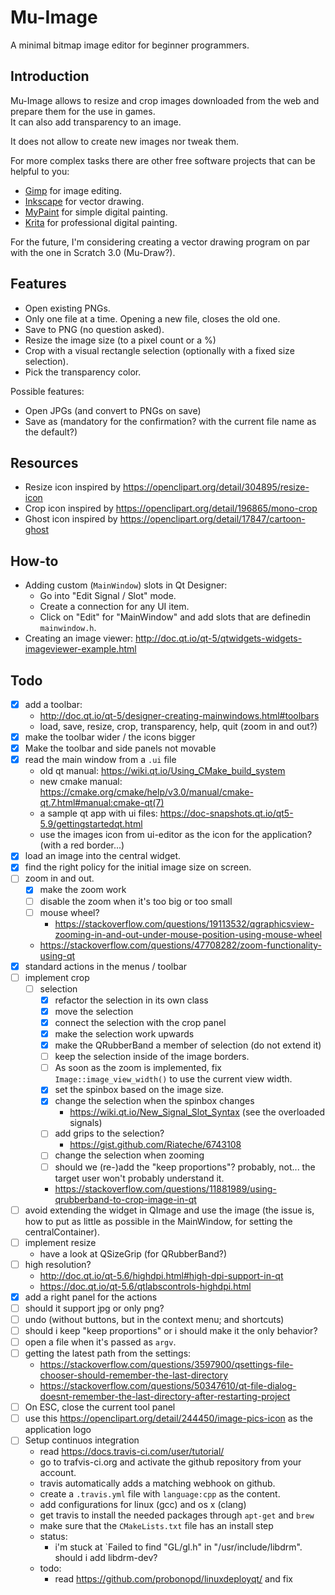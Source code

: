# Mu-Image

A minimal bitmap image editor for beginner programmers.

## Introduction

Mu-Image allows to resize and crop images downloaded from the web and prepare them for the use in games.  
It can also add transparency to an image.

It does not allow to create new images nor tweak them.

For more complex tasks there are other free software projects that can be helpful to you:

- [Gimp](https:://gimp.org) for image editing.
- [Inkscape](https://inkscape.org) for vector drawing.
- [MyPaint](https://mypaint.org) for simple digital painting.
- [Krita](https://krita.org) for professional digital painting.

For the future, I'm considering creating a vector drawing program on par with the one in Scratch 3.0 (Mu-Draw?).

## Features

- Open existing PNGs.
- Only one file at a time. Opening a new file, closes the old one.
- Save to PNG (no question asked).
- Resize the image size (to a pixel count or a %)
- Crop with a visual rectangle selection (optionally with a fixed size selection).
- Pick the transparency color.

Possible features:

- Open JPGs (and convert to PNGs on save)
- Save as (mandatory for the confirmation? with the current file name as the default?)

## Resources

- Resize icon inspired by <https://openclipart.org/detail/304895/resize-icon>
- Crop icon inspired by <https://openclipart.org/detail/196865/mono-crop>
- Ghost icon inspired by <https://openclipart.org/detail/17847/cartoon-ghost>

## How-to

- Adding custom (`MainWindow`) slots in Qt Designer:
  - Go into "Edit Signal / Slot" mode.
  - Create a connection for any UI item.
  - Click on "Edit" for "MainWindow" and add slots that are definedin `mainwindow.h`.
- Creating an image viewer: http://doc.qt.io/qt-5/qtwidgets-widgets-imageviewer-example.html
## Todo

- [x] add a toolbar:
  - http://doc.qt.io/qt-5/designer-creating-mainwindows.html#toolbars
  - load, save, resize, crop, transparency, help, quit (zoom in and out?)
- [x] make the toolbar wider / the icons bigger
- [x] Make the toolbar and side panels not movable
- [x] read the main window from a `.ui` file
  - old qt manual: <https://wiki.qt.io/Using_CMake_build_system>
  - new cmake manual: <https://cmake.org/cmake/help/v3.0/manual/cmake-qt.7.html#manual:cmake-qt(7)>
  - a sample qt app with ui files: <https://doc-snapshots.qt.io/qt5-5.9/gettingstartedqt.html>
  - use the images icon from ui-editor as the icon for the application? (with a red border...)
- [x] load an image into the central widget.
- [x] find the right policy for the initial image size on screen.
- [ ] zoom in and out.
  - [x] make the zoom work
  - [ ] disable the zoom when it's too big or too small
  - [ ] mouse wheel?
    - https://stackoverflow.com/questions/19113532/qgraphicsview-zooming-in-and-out-under-mouse-position-using-mouse-wheel
  - https://stackoverflow.com/questions/47708282/zoom-functionality-using-qt
- [x] standard actions in the menus / toolbar
- [ ] implement crop
  - [ ] selection
    - [x] refactor the selection in its own class
    - [x] move the selection
    - [x] connect the selection with the crop panel
    - [x] make the selection work upwards
    - [x] make the QRubberBand a member of selection (do not extend it)
    - [ ] keep the selection inside of the image borders.
    - [ ] As soon as the zoom is implemented, fix `Image::image_view_width()` to use the current view width.
    - [x] set the spinbox based on the image size.
    - [x] change the selection when the spinbox changes
      - https://wiki.qt.io/New_Signal_Slot_Syntax (see the overloaded signals)
    - [ ] add grips to the selection?
      - https://gist.github.com/Riateche/6743108
    - [ ] change the selection when zooming
    - [ ] should we (re-)add the "keep proportions"? probably, not... the target user won't probably understand it.
    - https://stackoverflow.com/questions/11881989/using-qrubberband-to-crop-image-in-qt
- [ ] avoid extending the widget in QImage and use the image (the issue is, how to put as little as possible in the MainWindow, for setting the centralContainer).
- [ ] implement resize
  - have a look at QSizeGrip (for QRubberBand?)
- [ ] high resolution?
  - http://doc.qt.io/qt-5.6/highdpi.html#high-dpi-support-in-qt
  - https://doc.qt.io/qt-5.6/qtlabscontrols-highdpi.html
- [x] add a right panel for the actions
- [ ] should it support jpg or only png?
- [ ] undo (without buttons, but in the context menu; and shortcuts)
- [ ] should i keep "keep proportions" or i should make it the only behavior?
- [ ] open a file when it's passed as `argv`.
- [ ] getting the latest path from the settings:
  - https://stackoverflow.com/questions/3597900/qsettings-file-chooser-should-remember-the-last-directory
  - https://stackoverflow.com/questions/50347610/qt-file-dialog-doesnt-remember-the-last-directory-after-restarting-project
- [ ] On ESC, close the current tool panel
- [ ] use this https://openclipart.org/detail/244450/image-pics-icon as the application logo
- [ ] Setup continuos integration
    - read https://docs.travis-ci.com/user/tutorial/
    - go to trafvis-ci.org and activate the github repository from your account.
    - travis automatically adds a matching webhook on github.
    - create a `.travis.yml` file with `language:cpp` as the content.
    - add configurations for linux (gcc) and os x (clang)
    - get travis to install the needed packages through `apt-get` and `brew`
    - make sure that the `CMakeLists.txt` file has an install step
    - status:
      - i'm stuck at `Failed to find "GL/gl.h" in "/usr/include/libdrm". should i add  libdrm-dev?
    - todo:
      - read https://github.com/probonopd/linuxdeployqt/ and fix 
